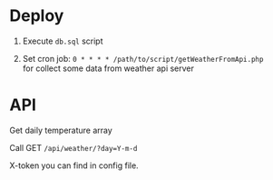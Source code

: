 # Deploy

1. Execute `db.sql` script

2. Set cron job: `0 * * * * /path/to/script/getWeatherFromApi.php`  
for collect some data from weather api server


# API

Get daily temperature array

Call GET `/api/weather/?day=Y-m-d`

X-token you can find in config file.
